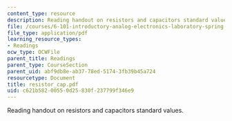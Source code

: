```yaml
---
content_type: resource
description: Reading handout on resistors and capacitors standard values.
file: /courses/6-101-introductory-analog-electronics-laboratory-spring-2007/c621b58200550d25830f237799f346e9_resistor_cap.pdf
file_type: application/pdf
learning_resource_types:
- Readings
ocw_type: OCWFile
parent_title: Readings
parent_type: CourseSection
parent_uid: abf9db8e-ab37-78ed-5174-3fb39b45a724
resourcetype: Document
title: resistor_cap.pdf
uid: c621b582-0055-0d25-830f-237799f346e9
---
```

Reading handout on resistors and capacitors standard values.

